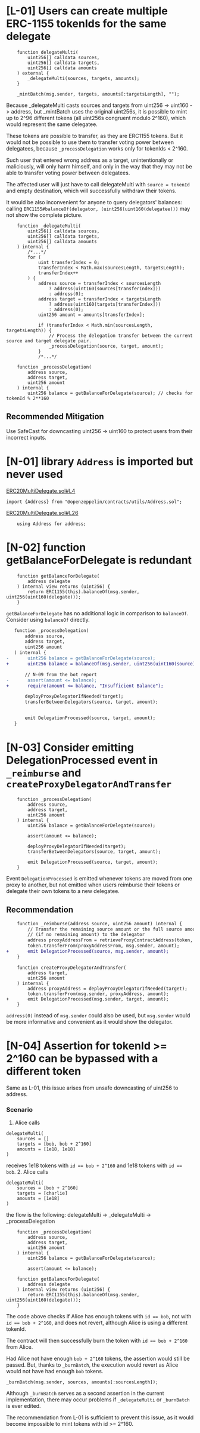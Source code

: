 # [L-01] Users can create multiple ERC-1155 tokenIds for the same delegate
```
    function delegateMulti(
        uint256[] calldata sources,
        uint256[] calldata targets,
        uint256[] calldata amounts
    ) external {
        _delegateMulti(sources, targets, amounts);
    }
```
```
    _mintBatch(msg.sender, targets, amounts[:targetsLength], "");
```
Because _delegateMulti casts sources and targets from uint256 -> uint160 -> address, but _mintBatch uses the original uint256s, it is possible to mint up to 2^96 different tokens (all uint256s congruent modulo 2^160), which would represent the same delegatee.

These tokens are possible to transfer, as they are ERC1155 tokens. But it would not be possible to use them to transfer voting power between delegatees, because `_processDelegation` works only for tokenIds < 2^160.

Such user that entered wrong address as a target, unintentionally or maliciously, will only harm himself, and only in the way that they may not be able to transfer voting power between delegatees.

The affected user will just have to call delegateMulti with `source = tokenId` and empty destination, which will successfully withdraw their tokens.

It would be also inconvenient for anyone to query delegators' balances: calling `ERC1155#balanceOf(delegator, (uint256(uint160(delegatee)))` may not show the complete picture.
```
    function _delegateMulti(
        uint256[] calldata sources,
        uint256[] calldata targets,
        uint256[] calldata amounts
    ) internal {
        /*...*/
        for (
            uint transferIndex = 0;
            transferIndex < Math.max(sourcesLength, targetsLength);
            transferIndex++
        ) {
            address source = transferIndex < sourcesLength
                ? address(uint160(sources[transferIndex]))
                : address(0);
            address target = transferIndex < targetsLength
                ? address(uint160(targets[transferIndex]))
                : address(0);
            uint256 amount = amounts[transferIndex];

            if (transferIndex < Math.min(sourcesLength, targetsLength)) {
                // Process the delegation transfer between the current source and target delegate pair.
                _processDelegation(source, target, amount);
            } 
            /*...*/

```
```
    function _processDelegation(
        address source,
        address target,
        uint256 amount
    ) internal {
        uint256 balance = getBalanceForDelegate(source); // checks for tokenId % 2**160
```

## Recommended Mitigation

Use SafeCast for downcasting uint256 -> uint160 to protect users from their incorrect inputs.
# [N-01] library `Address` is imported but never used
[ERC20MultiDelegate.sol#L4](https://github.com/code-423n4/2023-10-ens/blob/ed25379c06e42c8218eb1e80e141412496950685/contracts/ERC20MultiDelegate.sol#L4)
```
import {Address} from "@openzeppelin/contracts/utils/Address.sol";
```
[ERC20MultiDelegate.sol#L26](https://github.com/code-423n4/2023-10-ens/blob/ed25379c06e42c8218eb1e80e141412496950685/contracts/ERC20MultiDelegate.sol#L26)
```
    using Address for address;
```

# [N-02] function getBalanceForDelegate is redundant
```
    function getBalanceForDelegate(
        address delegate
    ) internal view returns (uint256) {
        return ERC1155(this).balanceOf(msg.sender, uint256(uint160(delegate)));
    }
```
`getBalanceForDelegate` has no additional logic in comparison to `balanceOf`. Consider using `balanceOf` directly.

 ```diff
    function _processDelegation(
        address source,
        address target,
        uint256 amount
    ) internal {
-       uint256 balance = getBalanceForDelegate(source);
+       uint256 balance = balanceOf(msg.sender, uint256(uint160(source)));

        // N-09 from the bot report
-       assert(amount <= balance);
+       require(amount <= balance, "Insufficient Balance");

        deployProxyDelegatorIfNeeded(target);
        transferBetweenDelegators(source, target, amount);


        emit DelegationProcessed(source, target, amount);
    }
```
# [N-03] Consider emitting DelegationProcessed event in `_reimburse` and `createProxyDelegatorAndTransfer`
```
    function _processDelegation(
        address source,
        address target,
        uint256 amount
    ) internal {
        uint256 balance = getBalanceForDelegate(source);

        assert(amount <= balance);

        deployProxyDelegatorIfNeeded(target);
        transferBetweenDelegators(source, target, amount);

        emit DelegationProcessed(source, target, amount);
    }
```
Event `DelegationProcessed` is emitted whenever tokens are moved from one proxy to another, but not emitted when users reimburse their tokens or delegate their own tokens to a new delegatee.

## Recommendation
```diff
    function _reimburse(address source, uint256 amount) internal {
        // Transfer the remaining source amount or the full source amount
        // (if no remaining amount) to the delegator
        address proxyAddressFrom = retrieveProxyContractAddress(token, source);
        token.transferFrom(proxyAddressFrom, msg.sender, amount);
+       emit DelegationProcessed(source, msg.sender, amount);
    }
```
```
    function createProxyDelegatorAndTransfer(
        address target,
        uint256 amount
    ) internal {
        address proxyAddress = deployProxyDelegatorIfNeeded(target);
        token.transferFrom(msg.sender, proxyAddress, amount);
+       emit DelegationProcessed(msg.sender, target, amount);
    }
```
`address(0)` instead of `msg.sender` could also be used, but `msg.sender` would be more informative and convenient as it would show the delegator.

# [N-04] Assertion for tokenId >= 2^160 can be bypassed with a different token 

Same as L-01, this issue arises from unsafe downcasting of uint256 to address. 

### Scenario
1. Alice calls 
```
delegateMulti(
    sources = []
    targets = [bob, bob + 2^160]
    amounts = [1e18, 1e18]
)
```
receives 1e18 tokens with `id == bob + 2^160`
and 1e18 tokens with `id == bob`.
2. Alice calls 
```
delegateMulti(
    sources = [bob + 2^160]
    targets = [charlie]
    amounts = [1e18]
)
```
the flow is the following:
delegateMulti -> _delegateMulti -> _processDelegation
```
    function _processDelegation(
        address source,
        address target,
        uint256 amount
    ) internal {
        uint256 balance = getBalanceForDelegate(source);

        assert(amount <= balance);
```
```
    function getBalanceForDelegate(
        address delegate
    ) internal view returns (uint256) {
        return ERC1155(this).balanceOf(msg.sender, uint256(uint160(delegate)));
    }
```
The code above checks if Alice has enough tokens with `id == bob`, not with `id == bob + 2^160`, and does not revert, although Alice is using a different tokenId.

The contract will then successfully burn the token with `id == bob + 2^160` from Alice.

Had Alice not have enough `bob + 2^160` tokens, the assertion would still be passed. But, thanks to `_burnBatch`, the execution would revert as Alice would not have had enough `bob` tokens.

```
_burnBatch(msg.sender, sources, amounts[:sourcesLength]);
```

Although `_burnBatch` serves as a second assertion in the current implementation, there may occur problems if `_delegateMulti` or `_burnBatch` is ever edited.

The recommendation from L-01 is sufficient to prevent this issue, as it would become impossible to mint tokens with id >= 2^160.


